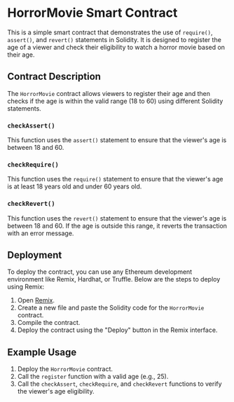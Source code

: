 

# HorrorMovie Smart Contract

This is a simple smart contract that demonstrates the use of `require()`, `assert()`, and `revert()` statements in Solidity. It is designed to register the age of a viewer and check their eligibility to watch a horror movie based on their age.

## Contract Description

The `HorrorMovie` contract allows viewers to register their age and then checks if the age is within the valid range (18 to 60) using different Solidity statements.




### `checkAssert()`

This function uses the `assert()` statement to ensure that the viewer's age is between 18 and 60.



### `checkRequire()`

This function uses the `require()` statement to ensure that the viewer's age is at least 18 years old and under 60 years old.


### `checkRevert()`

This function uses the `revert()` statement to ensure that the viewer's age is between 18 and 60. If the age is outside this range, it reverts the transaction with an error message.


## Deployment

To deploy the contract, you can use any Ethereum development environment like Remix, Hardhat, or Truffle. Below are the steps to deploy using Remix:

1. Open [Remix](https://remix.ethereum.org/).
2. Create a new file and paste the Solidity code for the `HorrorMovie` contract.
3. Compile the contract.
4. Deploy the contract using the "Deploy" button in the Remix interface.

## Example Usage

1. Deploy the `HorrorMovie` contract.
2. Call the `register` function with a valid age (e.g., 25).
3. Call the `checkAssert`, `checkRequire`, and `checkRevert` functions to verify the viewer's age eligibility.

